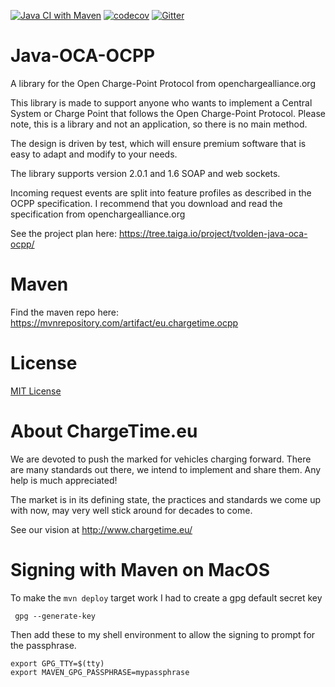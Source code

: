 [![Java CI with Maven](https://github.com/ChargeTimeEU/Java-OCA-OCPP/actions/workflows/maven.yml/badge.svg)](https://github.com/ChargeTimeEU/Java-OCA-OCPP/actions/workflows/maven.yml)
[![codecov](https://codecov.io/gh/ChargeTimeEU/Java-OCA-OCPP/branch/master/graph/badge.svg)](https://codecov.io/gh/ChargeTimeEU/Java-OCA-OCPP)
[![Gitter](https://badges.gitter.im/ChargeTimeEU/Java-OCA-OCPP.svg)](https://gitter.im/ChargeTimeEU/Java-OCA-OCPP?utm_source=badge&utm_medium=badge&utm_campaign=pr-badge)

Java-OCA-OCPP
=============

A library for the Open Charge-Point Protocol from openchargealliance.org

This library is made to support anyone who wants to implement a Central System or Charge Point that follows the Open Charge-Point Protocol.
Please note, this is a library and not an application, so there is no main method. 

The design is driven by test, which will ensure premium software that is easy to adapt and modify to your needs.

The library supports version 2.0.1 and 1.6 SOAP and web sockets.

Incoming request events are split into feature profiles as described in the OCPP specification.
I recommend that you download and read the specification from openchargealliance.org

See the project plan here:
    https://tree.taiga.io/project/tvolden-java-oca-ocpp/

Maven
=====

Find the maven repo here: https://mvnrepository.com/artifact/eu.chargetime.ocpp

License
=======

[MIT License](LICENSE)

About ChargeTime.eu
=======

We are devoted to push the marked for vehicles charging forward.
There are many standards out there, we intend to implement and share them. Any help is much appreciated!

The market is in its defining state, the practices and standards we come up with now, may very well stick around for decades to come.

See our vision at http://www.chargetime.eu/

Signing with Maven on MacOS
=======
To make the `mvn deploy` target work I had to create a gpg default secret key 
```shell
 gpg --generate-key
```
Then add these to my shell environment to allow the signing to prompt for the passphrase.
```shell
export GPG_TTY=$(tty)
export MAVEN_GPG_PASSPHRASE=mypassphrase
```
